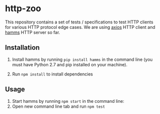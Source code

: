 # http-zoo

This repository contains a set of tests / specifications to test HTTP clients for various HTTP protocol edge cases.
We are using [axios](https://github.com/mzabriskie/axios) HTTP client and [hamms](https://github.com/kevinburke/hamms) HTTP server so far.

## Installation

1. Install hamms by running ```pip install hamms``` in the command line (you must have Python 2.7 and pip installed on your machine).

2. Run ```npm install``` to install dependencies

## Usage

1. Start hamms by running ```npm start``` in the command line:
2. Open new command line tab and run ```npm test```

